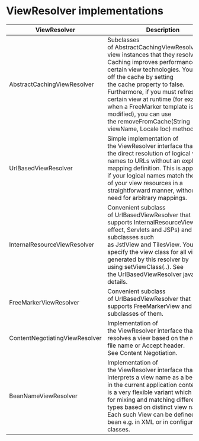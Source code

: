 # ViewResolver implementations

ViewResolver|Description
--|--
AbstractCachingViewResolver|Subclasses of AbstractCachingViewResolver cache view instances that they resolve. Caching improves performance of certain view technologies. You can turn off the cache by setting the cache property to false. Furthermore, if you must refresh a certain view at runtime (for example, when a FreeMarker template is modified), you can use the removeFromCache(String viewName, Locale loc) method.
UrlBasedViewResolver|Simple implementation of the ViewResolver interface that effects the direct resolution of logical view names to URLs without an explicit mapping definition. This is appropriate if your logical names match the names of your view resources in a straightforward manner, without the need for arbitrary mappings.
InternalResourceViewResolver|Convenient subclass of UrlBasedViewResolver that supports InternalResourceView (in effect, Servlets and JSPs) and subclasses such as JstlView and TilesView. You can specify the view class for all views generated by this resolver by using setViewClass(..). See the UrlBasedViewResolver javadoc for details.
FreeMarkerViewResolver|Convenient subclass of UrlBasedViewResolver that supports FreeMarkerView and custom subclasses of them.
ContentNegotiatingViewResolver|Implementation of the ViewResolver interface that resolves a view based on the request file name or Accept header. See Content Negotiation.
BeanNameViewResolver|Implementation of the ViewResolver interface that interprets a view name as a bean name in the current application context. This is a very flexible variant which allows for mixing and matching different view types based on distinct view names. Each such View can be defined as a bean e.g. in XML or in configuration classes.
